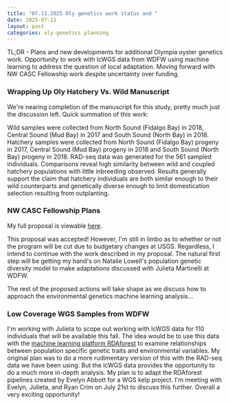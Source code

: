 ```yaml
---
title: "07.11.2025 Oly genetics work status and "
date: 2025-07-11
layout: post
categories: oly-genetics planning
---
```


TL;DR - Plans and new developments for additional Olympia oyster genetics work. Opportunity to work with lcWGS data from WDFW using machine learning to address the question of local adaptation. Moving forward with NW CASC Fellowship work despite uncertainty over funding.

### Wrapping Up Oly Hatchery Vs. Wild Manuscript

We're nearing completion of the manuscript for this study, pretty much just the discussion left. Quick summation of this work:

Wild samples were collected from North Sound (Fidalgo Bay) in 2018, Central Sound (Mud Bay) in 2017 and South Sound (North Bay) in 2018. Hatchery samples were collected from North Sound (Fidalgo Bay) progeny in 2017, Central Sound (Mud Bay) progeny in 2018 and South Sound (North Bay) progeny in 2018. RAD-seq data was generated for the 561 sampled individuals. Comparisons reveal high similarity between wild and coupled hatchery populations with little inbreeding observed. Results generally support the claim that hatchery individuals are both similar enough to their wild counterparts and genetically diverse enough to limit domestication selection resulting from outplanting.

### NW CASC Fellowship Plans

My full proposal is viewable [here](https://drive.google.com/file/d/1yUZqAiWfettta87yr24n2hc1B9EvBNYd/view?usp=sharing).

This proposal was accepted! However, I'm still in limbo as to whether or not the program will be cut due to budgetary changes at USGS. Regardless, I intend to continue with the work described in my proposal. The natural first step will be getting my hand's on Natalie Lowell's population genetic diversity model to make adaptations discussed with Julieta Martinelli at WDFW.

The rest of the proposed actions will take shape as we discuss how to approach the environmental genetics machine learning analysis...

### Low Coverage WGS Samples from WDFW

I'm working with Julieta to scope out working with lcWGS data for 110 individuals that will be available this fall. The idea would be to use this data with the [machine learning platform RDAforest](https://www.biorxiv.org/content/10.1101/2024.10.21.619525v1) to examine relationships between population specific genetic traits and environmental variables. My original plan was to do a more rudimentary version of this with the RAD-seq data we have been using. But the lcWGS data provides the opportunity to do a much more in-depth analysis. My plan is to adapt the RDAforest pipelines created by Evelyn Abbott for a WGS kelp project. I'm meeting with Evelyn, Julieta, and Ryan Crim on July 21st to discuss this further. Overall a very exciting opportunity!
